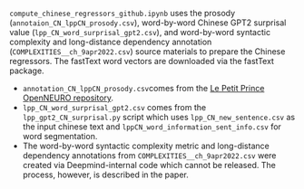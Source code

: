 `compute_chinese_regressors_github.ipynb` uses the prosody (`annotaion_CN_lppCN_prosody.csv`), word-by-word Chinese GPT2 surprisal value (`lpp_CN_word_surprisal_gpt2.csv`), and word-by-word syntactic complexity and long-distance dependency annotation (`COMPLEXITIES__ch_9apr2022.csv`) source materials to prepare the Chinese regressors. The fastText word vectors are downloaded via the fastText package.
  - `annotation_CN_lppCN_prosody.csv`comes from the <a href="https://openneuro.org/datasets/ds003643/versions/2.0.1">Le Petit Prince OpenNEURO repository</a>.
  - `lpp_CN_word_surprisal_gpt2.csv` comes from the `lpp_gpt2_CN_surprisal.py` script which uses `lpp_CN_new_sentence.csv` as the input chinese text and `lppCN_word_information_sent_info.csv` for word segmentation.
  - The word-by-word syntactic complexity metric and long-distance dependency annotations from `COMPLEXITIES__ch_9apr2022.csv` were created via Deepmind-internal code which cannot be released. The process, however, is described in the paper.
